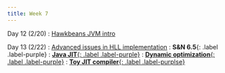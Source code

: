 ```yaml
---
title: Week 7
---
```


Day 12 (2/20)
: [Hawkbeans JVM intro](#)

Day 13 (2/22)
: [Advanced issues in HLL implementation](#)
  : **S&N 6.5**{: .label .label-purple}
  : [**Java JIT**{: .label .label-purple}](https://dl.acm.org/doi/abs/10.1145/277650.277740)
  : [**Dynamic optimization**{: .label .label-purple}](https://dl.acm.org/doi/10.1145/504282.504296)
  : [**Toy JIT compiler**{: .label .label-purplse}](https://github.com/bytecodealliance/cranelift-jit-demo)
